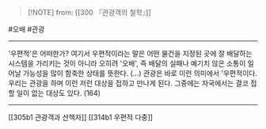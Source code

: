  > [!NOTE] from: [[300 『관광객의 철학』]]

#오배 #관광 

--- 
'우편적'은 어떠한가? 여기서 우편적이라는 말은 어떤 물건을 지정된 곳에 잘 배달하는 시스템을 가리키는 것이 아니라 오히려 '오배', 즉 배달의 실패나 예기치 않은 소통이 일어날 가능성을 많이 함축한 상태를 뜻한다. (...) 관광은 바로 이런 의미에서 '우편적이다. 우리는 관광을 하며 이런 저런 대상을 접하고 만나게 된다. 그중에는 자국에서는 결코 접할 일이 없는 대상도 있다. (164)


--- 
[[305b1 관광객과 산책자]]
[[314b1 우편적 다중]]
